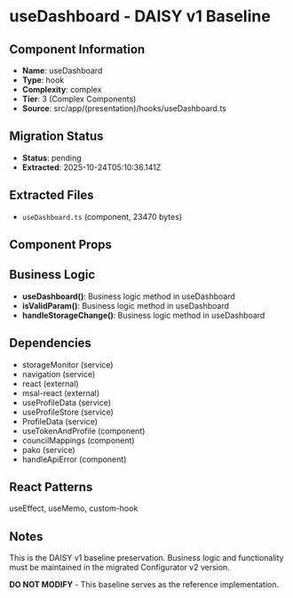 # useDashboard - DAISY v1 Baseline

## Component Information

- **Name**: useDashboard
- **Type**: hook
- **Complexity**: complex
- **Tier**: 3 (Complex Components)
- **Source**: src/app/(presentation)/hooks/useDashboard.ts

## Migration Status

- **Status**: pending
- **Extracted**: 2025-10-24T05:10:36.141Z

## Extracted Files

- `useDashboard.ts` (component, 23470 bytes)

## Component Props



## Business Logic

- **useDashboard()**: Business logic method in useDashboard
- **isValidParam()**: Business logic method in useDashboard
- **handleStorageChange()**: Business logic method in useDashboard

## Dependencies

- storageMonitor (service)
- navigation (service)
- react (external)
- msal-react (external)
- useProfileData (service)
- useProfileStore (service)
- ProfileData (service)
- useTokenAndProfile (component)
- councilMappings (component)
- pako (service)
- handleApiError (component)

## React Patterns

useEffect, useMemo, custom-hook

## Notes

This is the DAISY v1 baseline preservation. Business logic and functionality
must be maintained in the migrated Configurator v2 version.

**DO NOT MODIFY** - This baseline serves as the reference implementation.
